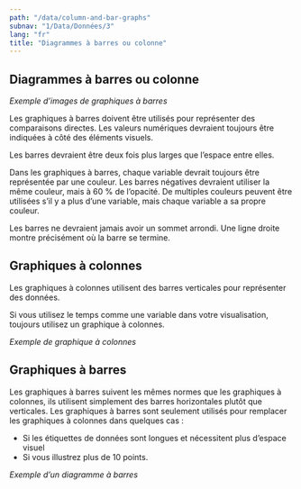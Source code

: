 ```yaml
---
path: "/data/column-and-bar-graphs"
subnav: "1/Data/Données/3"
lang: "fr"
title: "Diagrammes à barres ou colonne"
---
```


<helmet>
<title> Diagrammes à barres ou colonne - Système de conception Aurora </title>
</helmet>

## Diagrammes à barres ou colonne

*Exemple d’images de graphiques à barres*

Les graphiques à barres doivent être utilisés pour représenter des comparaisons directes. Les valeurs numériques devraient toujours être indiquées à côté des éléments visuels.

Les barres devraient être deux fois plus larges que l’espace entre elles.

Dans les graphiques à barres, chaque variable devrait toujours être représentée par une couleur. Les barres négatives devraient utiliser la même couleur, mais à 60 % de l’opacité. De multiples couleurs peuvent être utilisées s’il y a plus d’une variable, mais chaque variable a sa propre couleur.

Les barres ne devraient jamais avoir un sommet arrondi. Une ligne droite montre précisément où la barre se termine.

## Graphiques à colonnes

Les graphiques à colonnes utilisent des barres verticales pour représenter des données.

Si vous utilisez le temps comme une variable dans votre visualisation, toujours utilisez un graphique à colonnes.

*Exemple de graphique à colonnes*

## Graphiques à barres

Les graphiques à barres suivent les mêmes normes que les graphiques à colonnes, ils utilisent simplement des barres horizontales plutôt que verticales. Les graphiques à barres sont seulement utilisés pour remplacer les graphiques à colonnes dans quelques cas :
*	Si les étiquettes de données sont longues et nécessitent plus d’espace visuel
*	Si vous illustrez plus de 10 points.

*Exemple d’un diagramme à barres*
